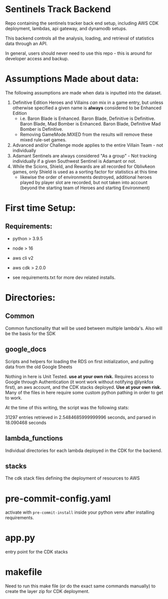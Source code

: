 # Sentinels Track Backend

Repo containing the sentinels tracker back end setup, including AWS CDK deployment, lambdas, api gateway, and dynamodb setups.


This backend controls all the analysis, loading, and retrieval of statistics data through an API.

In general, users should never need to use this repo - this is around for developer access and backup.

# Assumptions Made about data:

The following assumptions are made when data is inputted into the dataset.

1. Definitive Edition Heroes and Villains *can* mix in a game entry, but unless otherwise specified a given name is **always** considered to be Enhanced Edition
    * i.e. Baron Blade is Enhanced. Baron Blade, Definitive is Definitive. Baron Blade, Mad Bomber is Enhanced. Baron Blade, Definitive Mad Bomber is Definitive.
    * Removing GameMode.MIXED from the results will remove these mixed rule-set games.
2. Advanced and/or Challenge mode applies to the entire Villain Team - not individually
3. Adamant Sentinels are always considered "As a group" - Not tracking individually if a given Southwest Sentinel is Adamant or not.
4. While the Scions, Shield, and Rewards are all recorded for OblivAeon games, only Shield is used as a sorting factor for statistics at this time
    * likewise the order of environments destroyed, additional heroes played by player slot are recorded, but not taken into account (beyond the starting team of Heroes and starting Environment)


# First time Setup:

## Requirements:

* python > 3.9.5
* node > 16
* aws cli v2
* aws cdk > 2.0.0

* see requirements.txt for more dev related installs.

# Directories:

## Common

Common functionality that will be used between multiple lambda's. Also will be the basis for the SDK


## google_docs

Scripts and helpers for loading the RDS on first initialization, and pulling data from the old Google Sheets

Nothing in here is Unit Tested. **use at your own risk.** Requires access to Google through Authentication (it wont work without notifying @lynkfox first), an aws account, and the CDK stacks deployed. **Use at your own risk.** Many of the files in here require some custom python pathing in order to get to work.

At the time of this writing, the script was the following stats:

31297 entries retrieved in 2.5484685999999996 seconds, and parsed in 18.090468 seconds

## lambda_functions

Individual directories for each lambda deployed in the CDK for the backend.

## stacks

The cdk stack files defining the deployment of resources to AWS

# pre-commit-config.yaml

activate with `pre-commit-install` inside your python venv after installing requirements.

# app.py

entry point for the CDK stacks

# makefile
Need to run this make file (or do the exact same commands manually) to create the layer zip for CDK deployment.

